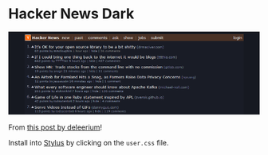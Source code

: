 # Hacker News Dark

![screenshot](screenshot.png "screenshot")

From [this post by deleerium](https://news.ycombinator.com/item?id=23200307)! 

Install into [Stylus](https://github.com/openstyles/stylus) by clicking on the `user.css` file.
